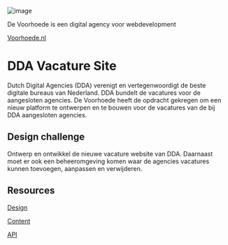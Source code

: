 ![image](https://github.com/user-attachments/assets/4c2775ad-eb9a-4efa-a8a4-6ce82ebc8ebe)

De Voorhoede is een digital agency voor webdevelopment

[Voorhoede.nl](https://www.voorhoede.nl/)

# DDA Vacature Site
Dutch Digital Agencies (DDA) verenigt en vertegenwoordigt de beste digitale bureaus van Nederland. DDA bundelt de vacatures voor de aangesloten agencies. De Voorhoede heeft de opdracht gekregen om een nieuw platform te ontwerpen en te bouwen voor de vacatures van de bij DDA aangesloten agencies.

## Design challenge
Ontwerp en ontwikkel de nieuwe vacature website van DDA. Daarnaast moet er ook een beheeromgeving komen waar de agencies vacatures kunnen toevoegen, aanpassen en verwijderen.

## Resources

<!-- [Backlog](https://github.com/orgs/fdnd-agency/projects/40) -->

[Design]()

[Content]()

[API]()


